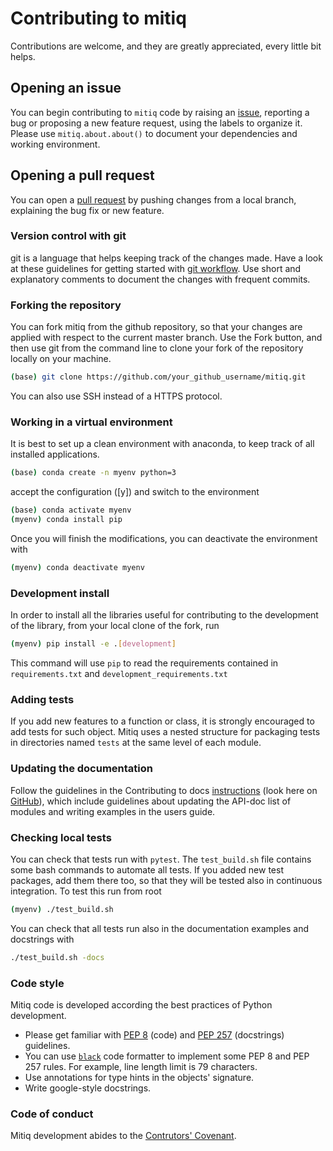 # Contributing to mitiq

Contributions are welcome, and they are greatly appreciated, every little bit helps.

## Opening an issue
You can begin contributing to `mitiq` code by raising an
[issue](https://github.com/unitaryfund/mitiq/issues/new), reporting a bug or
proposing a new feature request, using the labels to organize it.
Please use `mitiq.about.about()` to document your dependencies and working environment.

## Opening a pull request
You can open a [pull request](https://github.com/unitaryfund/mitiq/pulls) by pushing changes from a local branch, explaining the bug fix or new feature.

### Version control with git
git is a language that helps keeping track of the changes made. Have a look at these guidelines for getting started with [git workflow](https://www.asmeurer.com/git-workflow/).
Use short and explanatory comments to document the changes with frequent commits.

### Forking the repository
You can fork mitiq from the github repository, so that your changes are applied with respect to the current master branch. Use the Fork button, and then use git from the command line to clone your fork of the repository locally on your machine.
```bash
(base) git clone https://github.com/your_github_username/mitiq.git
```
You can also use SSH instead of a HTTPS protocol.

### Working in a virtual environment
It is best to set up a clean environment with anaconda, to keep track of all installed applications.
```bash
(base) conda create -n myenv python=3
```
accept the configuration ([y]) and switch to the environment
```bash
(base) conda activate myenv
(myenv) conda install pip
```
Once you will finish the modifications, you can deactivate the environment with
```bash
(myenv) conda deactivate myenv
```

### Development install
In order to install all the libraries useful for contributing to the development of the library, from your local clone of the fork, run
```bash
(myenv) pip install -e .[development]
```
This command will use `pip` to read the requirements contained in `requirements.txt` and `development_requirements.txt`

### Adding tests
If you add new features to a function or class, it is strongly encouraged to add tests for such object. Mitiq uses a nested structure for packaging tests in directories named `tests` at the same level of each module.

### Updating the documentation
Follow the guidelines in the Contributing to docs [instructions](docs/build/read_README-docs.rst) (look here on [GitHub](https://github.com/unitaryfund/mitiq/blob/master/docs/README-docs.md)), which include guidelines about updating the API-doc list of modules and writing examples in the users guide.

### Checking local tests
You can check that tests run with `pytest`. The `test_build.sh` file contains some bash commands to automate all tests. If you added new test packages, add them there too, so that they will be tested also in continuous integration. To test this run from root
```bash
(myenv) ./test_build.sh
```

You can check that all tests run also in the documentation examples and docstrings with

```bash
./test_build.sh -docs
```

### Code style
Mitiq code is developed according the best practices of Python development.
* Please get familiar with [PEP 8](https://www.python.org/dev/peps/pep-0008/) (code) and [PEP 257](https://www.python.org/dev/peps/pep-0257/) (docstrings) guidelines.
* You can use [`black`](https://github.com/psf/black) code formatter to implement some PEP 8 and PEP 257 rules. For example, line length limit is 79 characters.
* Use annotations for type hints in the objects' signature.
* Write google-style docstrings.

### Code of conduct
Mitiq development abides to the [Contrutors' Covenant](CODE_OF_CONDUCT.md).
